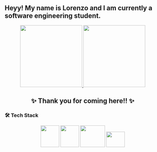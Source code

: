 ## Heyy! My name is Lorenzo and I am currently a software engineering student.

<p align="center">
  <a href="https://github.com/LoPedrozo">
    <img height="200" src="https://github-readme-stats.vercel.app/api?username=LoPedrozo&rank_icon=github&theme=dracula&show_icons=true">
  </a>
  <a href="https://github.com/LoPedrozo">
    <img height="200" src="https://github-readme-stats.vercel.app/api/top-langs/?username=LoPedrozo&layout=compact&theme=dracula">
  </a>
</p>



<h2 align="center">✨ Thank you for coming here!! ✨</h2>



### 🛠️ Tech Stack
<p align="center">
  <img height="70" width="60" src="https://cdn.jsdelivr.net/gh/devicons/devicon@latest/icons/html5/html5-plain-wordmark.svg">
  <img height="70" width="60" src="https://cdn.jsdelivr.net/gh/devicons/devicon@latest/icons/css3/css3-plain-wordmark.svg">
  <img height="70" width="80" src="https://cdn.jsdelivr.net/gh/devicons/devicon@latest/icons/java/java-original-wordmark.svg">
  <img height="50" width="60" src="https://cdn.jsdelivr.net/gh/devicons/devicon@latest/icons/javascript/javascript-plain.svg">
</p>


